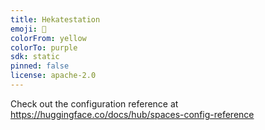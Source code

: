 ```yaml
---
title: Hekatestation
emoji: 🐨
colorFrom: yellow
colorTo: purple
sdk: static
pinned: false
license: apache-2.0
---
```


Check out the configuration reference at https://huggingface.co/docs/hub/spaces-config-reference

